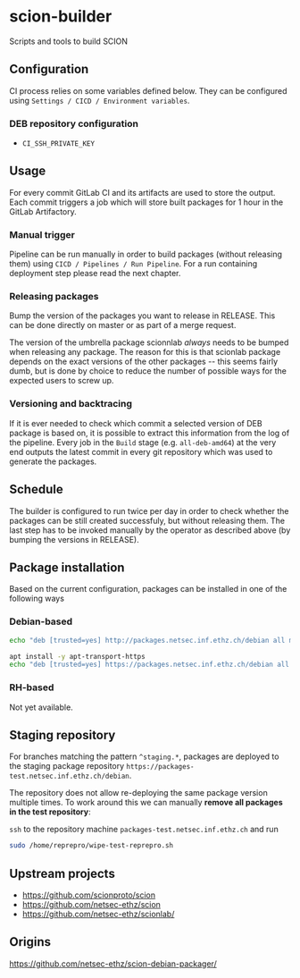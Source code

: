 # scion-builder

Scripts and tools to build SCION

## Configuration

CI process relies on some variables defined below. They can be configured using `Settings / CICD / Environment variables`.

### DEB repository configuration

* `CI_SSH_PRIVATE_KEY`

## Usage

For every commit GitLab CI and its artifacts are used to store the output. Each commit triggers a job which will store built packages for 1 hour in the GitLab Artifactory.

### Manual trigger

Pipeline can be run manually in order to build packages (without releasing them) using `CICD / Pipelines / Run Pipeline`. For a run containing deployment step please read the next chapter.

### Releasing packages

Bump the version of the packages you want to release in RELEASE.
This can be done directly on master or as part of a merge request.

The version of the umbrella package scionnlab *always* needs to be bumped when releasing any package.
The reason for this is that scionlab package depends on the exact versions of the other packages -- this seems fairly dumb, but is done by choice to reduce the number of possible ways for the expected users to screw up.

### Versioning and backtracing

If it is ever needed to check which commit a selected version of DEB package is based on, it is possible to extract this information from the log of the pipeline. Every job in the `Build` stage (e.g. `all-deb-amd64`) at the very end outputs the latest commit in every git repository which was used to generate the packages.

## Schedule

The builder is configured to run twice per day in order to check whether the packages can be still created successfuly, but without releasing them. The last step has to be invoked manually by the operator as described above (by bumping the versions in RELEASE).

## Package installation

Based on the current configuration, packages can be installed in one of the following ways

### Debian-based
```bash
echo "deb [trusted=yes] http://packages.netsec.inf.ethz.ch/debian all main" >> /etc/apt/sources.list.d/scionlab.list
```

```bash
apt install -y apt-transport-https
echo "deb [trusted=yes] https://packages.netsec.inf.ethz.ch/debian all main" >> /etc/apt/sources.list.d/scionlab.list
```

### RH-based
Not yet available.

## Staging repository

For branches matching the pattern `^staging.*`, packages are deployed to the staging package repository `https://packages-test.netsec.inf.ethz.ch/debian`.

The repository does not allow re-deploying the same package version multiple times.
To work around this we can manually **remove all packages in the test repository**:

`ssh` to the repository machine `packages-test.netsec.inf.ethz.ch` and run

```bash
sudo /home/reprepro/wipe-test-reprepro.sh
```

## Upstream projects

* https://github.com/scionproto/scion
* https://github.com/netsec-ethz/scion
* https://github.com/netsec-ethz/scionlab/

## Origins

https://github.com/netsec-ethz/scion-debian-packager/
